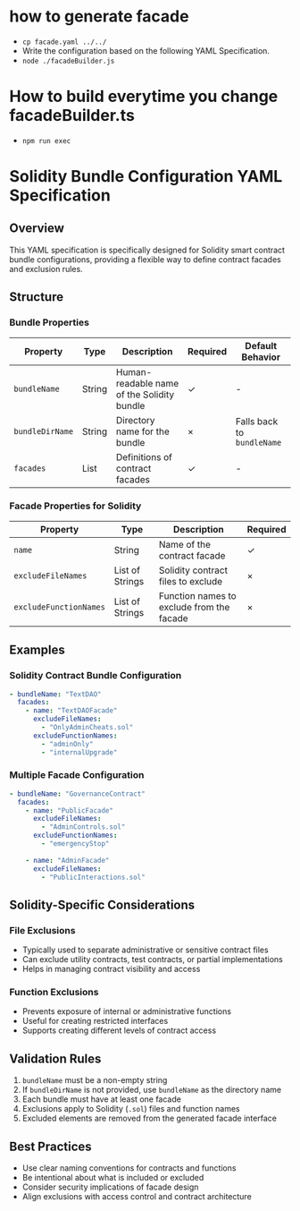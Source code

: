# how to generate facade
- `cp facade.yaml ../../`
- Write the configuration based on the following YAML Specification.
- `node ./facadeBuilder.js`

# How to build everytime you change facadeBuilder.ts
- `npm run exec`

# Solidity Bundle Configuration YAML Specification

## Overview

This YAML specification is specifically designed for Solidity smart contract bundle configurations, providing a flexible way to define contract facades and exclusion rules.

## Structure

### Bundle Properties

| Property | Type | Description | Required | Default Behavior |
|----------|------|-------------|----------|-----------------|
| `bundleName` | String | Human-readable name of the Solidity bundle | ✓ | - |
| `bundleDirName` | String | Directory name for the bundle | × | Falls back to `bundleName` |
| `facades` | List | Definitions of contract facades | ✓ | - |

### Facade Properties for Solidity

| Property | Type | Description | Required |
|----------|------|-------------|----------|
| `name` | String | Name of the contract facade | ✓ |
| `excludeFileNames` | List of Strings | Solidity contract files to exclude | × |
| `excludeFunctionNames` | List of Strings | Function names to exclude from the facade | × |

## Examples

### Solidity Contract Bundle Configuration
```yaml
- bundleName: "TextDAO"
  facades:
    - name: "TextDAOFacade"
      excludeFileNames:
        - "OnlyAdminCheats.sol"
      excludeFunctionNames:
        - "adminOnly"
        - "internalUpgrade"
```

### Multiple Facade Configuration
```yaml
- bundleName: "GovernanceContract"
  facades:
    - name: "PublicFacade"
      excludeFileNames:
        - "AdminControls.sol"
      excludeFunctionNames:
        - "emergencyStop"
    
    - name: "AdminFacade"
      excludeFileNames:
        - "PublicInteractions.sol"
```

## Solidity-Specific Considerations

### File Exclusions
- Typically used to separate administrative or sensitive contract files
- Can exclude utility contracts, test contracts, or partial implementations
- Helps in managing contract visibility and access

### Function Exclusions
- Prevents exposure of internal or administrative functions
- Useful for creating restricted interfaces
- Supports creating different levels of contract access

## Validation Rules

1. `bundleName` must be a non-empty string
2. If `bundleDirName` is not provided, use `bundleName` as the directory name
3. Each bundle must have at least one facade
4. Exclusions apply to Solidity (`.sol`) files and function names
5. Excluded elements are removed from the generated facade interface

## Best Practices

- Use clear naming conventions for contracts and functions
- Be intentional about what is included or excluded
- Consider security implications of facade design
- Align exclusions with access control and contract architecture